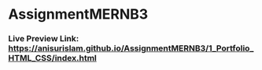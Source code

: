 # AssignmentMERNB3
### Live Preview Link: https://anisurislam.github.io/AssignmentMERNB3/1_Portfolio_HTML_CSS/index.html
